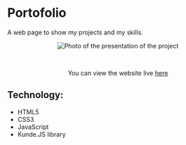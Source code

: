 # Portofolio

A web page to show my projects and my skills.

<p align="center">
  <img src="https://repository-images.githubusercontent.com/490637252/84bafff3-cd5d-42be-bba3-5bc42ea91be1" alt="Photo of the presentation of the project"/>
</p>

<br>

<p align="center">
 You can view the website live <a href="https://petrut.dev/" target="_blank">here</a>
</p>

## Technology:

- HTML5
- CSS3
- JavaScript
- Kunde.JS library
